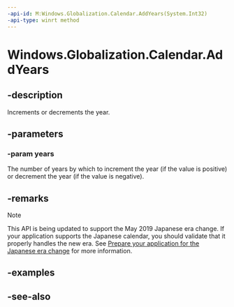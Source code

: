 ```yaml
---
-api-id: M:Windows.Globalization.Calendar.AddYears(System.Int32)
-api-type: winrt method
---
```


<!-- Method syntax
public void AddYears(System.Int32 years)
-->

# Windows.Globalization.Calendar.AddYears

## -description
Increments or decrements the year.

## -parameters
### -param years
The number of years by which to increment the year (if the value is positive) or decrement the year (if the value is negative).

## -remarks

> [!NOTE]
> This API is being updated to support the May 2019 Japanese era change. If your application supports the Japanese calendar, you should validate that it properly handles the new era. See [Prepare your application for the Japanese era change](https://docs.microsoft.com/windows/uwp/design/globalizing/japanese-era-change) for more information.

## -examples

## -see-also
